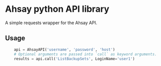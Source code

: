 Ahsay python API library
========================
A simple requests wrapper for the Ahsay API.

Usage
-----
```python
    api = AhsayAPI('username', 'password', 'host')
    # Optional arguments are passed into `call` as keyword arguments.
    results = api.call('ListBackupSets', LoginName='user1')
```
